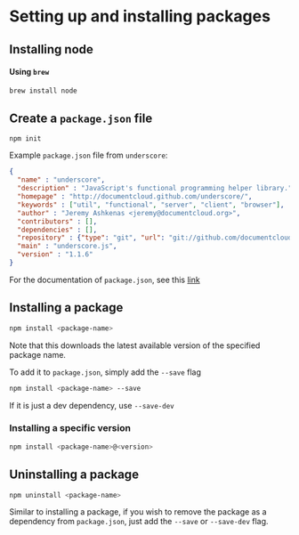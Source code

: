 # Setting up and installing packages

## Installing node

#### Using `brew`

```bash
brew install node
```

## Create a `package.json` file

```
npm init
```

Example `package.json` file from `underscore`:

```json
{
  "name" : "underscore",
  "description" : "JavaScript's functional programming helper library.",
  "homepage" : "http://documentcloud.github.com/underscore/",
  "keywords" : ["util", "functional", "server", "client", "browser"],
  "author" : "Jeremy Ashkenas <jeremy@documentcloud.org>",
  "contributors" : [],
  "dependencies" : [],
  "repository" : {"type": "git", "url": "git://github.com/documentcloud/underscore.git"},
  "main" : "underscore.js",
  "version" : "1.1.6"
}
```

For the documentation of `package.json`, see this [link](https://docs.npmjs.com/files/package.json)

## Installing a package

```bash
npm install <package-name>
```

Note that this downloads the latest available version of the specified package name.

To add it to `package.json`, simply add the `--save` flag

```bash
npm install <package-name> --save
```

If it is just a dev dependency, use `--save-dev`

### Installing a specific version

```bash
npm install <package-name>@<version>
```

## Uninstalling a package

```bash
npm uninstall <package-name>
```

Similar to installing a package, if you wish to remove the package as a dependency from `package.json`, just add the `--save` or `--save-dev` flag.